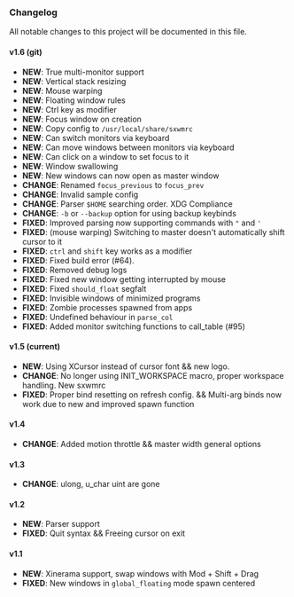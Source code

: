 ### Changelog

All notable changes to this project will be documented in this file.

#### v1.6 (git)
- **NEW**: True multi-monitor support
- **NEW**: Vertical stack resizing
- **NEW**: Mouse warping
- **NEW**: Floating window rules
- **NEW**: Ctrl key as modifier
- **NEW**: Focus window on creation
- **NEW**: Copy config to `/usr/local/share/sxwmrc`
- **NEW**: Can switch monitors via keyboard
- **NEW**: Can move windows between monitors via keyboard
- **NEW**: Can click on a window to set focus to it
- **NEW**: Window swallowing
- **NEW**: New windows can now open as master window
- **CHANGE**: Renamed `focus_previous` to `focus_prev`
- **CHANGE**: Invalid sample config
- **CHANGE**: Parser `$HOME` searching order. XDG Compliance
- **CHANGE**: `-b` or `--backup` option for using backup keybinds
- **FIXED**: Improved parsing now supporting commands with `"` and `'`
- **FIXED**: (mouse warping) Switching to master doesn't automatically shift cursor to it
- **FIXED**: `ctrl` and `shift` key works as a modifier
- **FIXED**: Fixed build error (#64).
- **FIXED**: Removed debug logs
- **FIXED**: Fixed new window getting interrupted by mouse
- **FIXED**: Fixed `should_float` segfalt
- **FIXED**: Invisible windows of minimized programs
- **FIXED**: Zombie processes spawned from apps
- **FIXED**: Undefined behaviour in `parse_col`
- **FIXED**: Added monitor switching functions to call_table (#95)

#### v1.5 (current)
- **NEW**: Using XCursor instead of cursor font && new logo.
- **CHANGE**: No longer using INIT_WORKSPACE macro, proper workspace handling. New sxwmrc
- **FIXED**: Proper bind resetting on refresh config. && Multi-arg binds now work due to new and improved spawn function

#### v1.4
- **CHANGE**: Added motion throttle && master width general options

#### v1.3
- **CHANGE**: ulong, u_char uint are gone

#### v1.2
- **NEW**: Parser support
- **FIXED**: Quit syntax && Freeing cursor on exit

#### v1.1
- **NEW**: Xinerama support, swap windows with Mod + Shift + Drag
- **FIXED**: New windows in `global_floating` mode spawn centered
